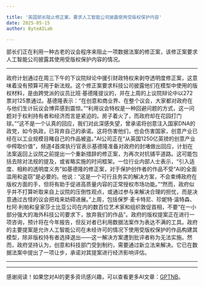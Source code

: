 ```yaml
---

title: '英国部长阻止修正案，要求人工智能公司披露使用受版权保护内容'
date: 2025-05-15
author: ByteAILab

---
```


部长们正在利用一种古老的议会程序来阻止一项数据法案的修正案，该修正案要求人工智能公司披露其使用受版权保护内容的情况。

---
政府计划通过在周三下午的下议院辩论中援引财政特权来剥夺透明度修正案，这意味着没有预算可用于新法规。这个修正案要求科技公司披露他们在模型中使用的版权材料，是由跨党派的议员比班·基德隆提议的，并在上周的上议院辩论中以272票对125票通过。基德隆表示：“在创意和商业界、在整个议会，大家都对政府在与他们生计玩议会博弈感到震惊。”“利用议会特权是一种回避问题的方式，这一问题对于权利持有者和经济而言是紧迫的。房子着火了，而政府却在花园打门球。”“这不是一个认真的回应，我们对此深感失望，曾承诺将创意注入国家DNA的政党，如今执政，已背弃自己的承诺。这将伤害他们，也会伤害国家，创意产业已经在以工业规模目睹自己的作品被盗。”AI公司正在“从英国1250亿英镑的创意产业中榨取价值”，频道4首席执行官表示基德隆准备对政府的封堵做出回应，计划在法案返回上议院之前提出一个重新措辞的修正案，为再次对抗铺平道路。这可能包括去除对法规的提及，或省略实施的时间框架。一位行业内部人士表示，“引入适度、相称的透明度义务”如基德隆的修正案，对于保护创作者的作品不受“AI的全面滥用和盗窃”是必要的。他说：“这是一个可行且务实的解决方案，不会束缚政府在版权方面的手，但将有助于促进高质量内容的正常授权市场功能。”“然而，政府似乎并不打算听取来自上议院的压倒性观点，或通过参与来解决合理的担忧，而是决意通过古怪的议会把戏来妨碍进展。”上周，包括保罗·麦卡特尼、珍妮特·温特森、杜阿·利帕和皇家莎士比亚公司在内的数百位艺术家和组织敦促首相，不要“在一小部分强大的海外科技公司要求下，放弃我们的作品”。政府的版权提案正在进行一项咨询，预计将在今年报告，但反对者已利用数据法案作为表达不满的工具。政府的主要提案是允许人工智能公司在未经许可的情况下使用受版权保护的作品构建其模型，除非版权持有者选择退出——这一解决方案遭到批评者称为无法实施。然而，政府坚持认为，创意和科技部门受到制约，需要通过新立法来解决。它已在数据法案中提出了一项让步，承诺对其提案进行经济影响评估。

---
---
感谢阅读！如果您对AI的更多资讯感兴趣，可以查看更多AI文章：[GPTNB](https://gptnb.com)。